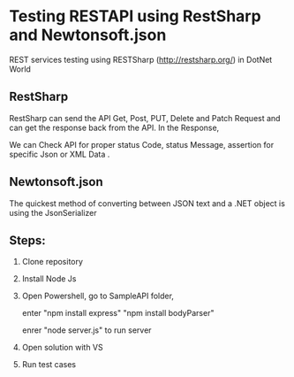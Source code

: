 # Testing RESTAPI using RestSharp and Newtonsoft.json


REST services testing using RESTSharp (http://restsharp.org/) in DotNet World


## RestSharp

RestSharp can send the API Get, Post, PUT, Delete and Patch Request and can get the response back from the API. In the Response,

We can Check API for proper status Code, status Message, assertion for specific Json or XML Data . 


## Newtonsoft.json 

The quickest method of converting between JSON text and a .NET object is using the JsonSerializer


## Steps:

1. Clone repository

2. Install Node Js

3. Open Powershell, go to SampleAPI folder, 

   enter "npm install express"  "npm install bodyParser"
  
   enrer "node server.js" to run server
  
4. Open solution with VS
 
5. Run test cases
